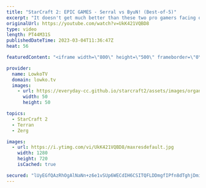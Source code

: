 ```yaml
---
title: "StarCraft 2: EPIC GAMES - Serral vs ByuN! (Best-of-5)"
excerpt: "It doesn't get much better than these two pro gamers facing off against each other in StarCraft 2. This best-of-5 series that was played at the World Championships is a match between Serral (Zerg) and ByuN (Terran). ByuN is known for his impressive offensive play, whereas Serral is known as the defensive"
originalUrl: https://youtube.com/watch?v=UkK421VQBD8
type: video
length: PT44M31S
publishedDateTime: 2023-03-04T11:36:47Z
heat: 56

featuredContent: "<iframe width=\"800\" height=\"500\" frameborder=\"0\" src=\"https://www.youtube.com/embed/UkK421VQBD8\" allow=\"accelerometer; autoplay; encrypted-media; gyroscope; picture-in-picture\" allowfullscreen></iframe>"

provider:
  name: LowkoTV
  domain: lowko.tv
  images:
    - url: https://everyday-cc.github.io/starcraft2/assets/images/organizations/lowko.tv-50x50.jpg
      width: 50
      height: 50

topics:
  - StarCraft 2
  - Terran
  - Zerg

images:
  - url: https://i.ytimg.com/vi/UkK421VQBD8/maxresdefault.jpg
    width: 1280
    height: 720
    isCached: true

secured: "lUyEGfQAzRhOgAlNaNn+z6e1vSUp6WECdIH6CSITQFLDDmgfIPfn8dTghjDmiqCZCee7t8dUG/Vj87DJiHD/roEGbmh8cIkApc9GMDIU81Io9EpaTy6+fk3vKf/0+JPU7IM8qWOP+9gr3YYSqDDD32CiV17M8gXN4hiw7/BbAZSsoFGMWnzcdmFehbTEwcJ82P4l2UgzMy6OnJca8xkbu+5Bd+uPjIpJmL87WQS905hUOVI1s4btz4JhF7ko1SdZ2KuPqRFrtlUInn/jFxRJilhpuAs+amammzNJ2/kMAt71fqrRHGFvKDPSrochPJbWsUdPEUNl4PI6+ItKfoyHQTty1n7NNyiqot741O73EobqSeOIITpMFs2W1Yuai2KcE7mPgxiaMKoJqED/Y5pgoJuS1ZBWJV+SZKn/1aC0u3k=;uJk+tBjvVFsU/ZZw3R+rWw=="
---
```


